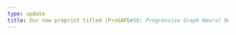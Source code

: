 ```yaml
---
type: update
title: Our new preprint titled [ProGAP&#58; Progressive Graph Neural Networks with Differential Privacy Guarantees](https://arxiv.org/abs/2304.08928) is available on Arxiv.
---
```

